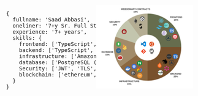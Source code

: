<img src="./assets/stackbreakdown.png" style="float:right; width: 50%;" >
  <pre>
  {
    fullname: 'Saad Abbasi',
    oneliner: '7+y Sr. Full Stack Engineer (Web 2.0 & 3.0) | Solutions Architect (AWS) | Softwartist',
    experience: '7+ years',
    skills: {
      frontend: ['TypeScript', 'React', 'Angular', 'Nextjs', 'Redux', 'Apollo-GraphQL', 'Tailwind', 'HTML/CSS'],
      backend: ['TypeScript', 'Apollo-GraphQL', 'Nodejs', 'Express', 'Fastify', 'Hono', 'Nestjs', 'Bun'],
      infrastructure: ['Amazon Web Services', 'Google Cloud Services', 'Docker', 'Kubernetes', 'GitHub Actions', 'NGINX'],
      database: ['PostgreSQL (SQL, ACID)', 'MongoDB (NoSQL, EC)', 'Redis (NoSQL, Memory/EC)', 'Firebase (RealTime)'],
      Security: ['JWT', 'TLS', 'CSPs', 'Network ACL', 'SecurityGroups', 'Secure Programming'],
      blockchain: ['ethereum', 'solidity', 'foundry', 'hardhat', 'geth', 'anvil'],
    }
  }
  </pre>

  
</img>
